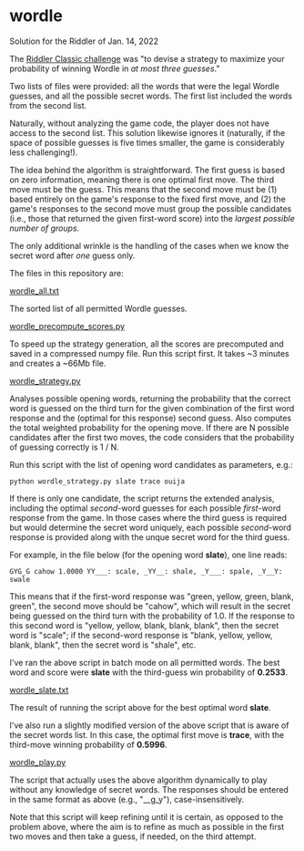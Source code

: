 # wordle
Solution for the Riddler of Jan. 14, 2022

The [Riddler Classic challenge](https://fivethirtyeight.com/features/when-the-riddler-met-wordle/)
was "to devise a strategy to maximize your probability of winning Wordle in *at most three guesses*."

Two lists of files were provided: all the words that were the legal Wordle guesses, and all the
possible secret words. The first list included the words from the second list.

Naturally, without analyzing the game code, the player does not have access to the second list. This
solution likewise ignores it (naturally, if the space of possible guesses is five times smaller, the
game is considerably less challenging!).

The idea behind the algorithm is straightforward. The first guess is based on zero information, meaning
there is one optimal first move. The third move must be the guess. This means that the second move must be
(1) based entirely on the game's response to the fixed first move, and (2) the game's responses to the
second move must group the possible candidates (i.e., those that returned the given first-word score) into
the *largest possible number of groups*.

The only additional wrinkle is the handling of the cases when we know the secret word after *one* guess only.

The files in this repository are:

[wordle_all.txt](wordle_all.txt)

The sorted list of all permitted Wordle guesses.

[wordle_precompute_scores.py](wordle_precompute_scores.py)

To speed up the strategy generation, all the scores are precomputed and saved in a compressed numpy file.
Run this script first. It takes ~3 minutes and creates a ~66Mb file.

[wordle_strategy.py](wordle_strategy.py)

Analyses possible opening words, returning the probability that the correct word is guessed on the third turn
for the given combination of the first word response and the (optimal for this response) second guess. Also
computes the total weighted probability for the opening move. If there are N possible candidates after the
first two moves, the code considers that the probability of guessing correctly is 1 / N.

Run this script with the list of opening word candidates as parameters, e.g.:
```
python wordle_strategy.py slate trace ouija
```
If there is only one candidate, the script returns the extended analysis, including the optimal *second*-word
guesses for each possible *first*-word response from the game. In those cases where the third guess is required
but would determine the secret word uniquely, each possible *second*-word response is provided along with the
unque secret word for the third guess.

For example, in the file below (for the opening word **slate**), one line reads:
```
GYG_G cahow 1.0000 YY___: scale, _YY__: shale, _Y___: spale, _Y__Y: swale
```
This means that if the first-word response was "green, yellow, green, blank, green", the second move should be
"cahow", which will result in the secret being guessed on the third turn with the probability of 1.0.  If the
response to this second word is "yellow, yellow, blank, blank, blank", then the secret word is "scale"; if the
second-word response is "blank, yellow, yellow, blank, blank", then the secret word is "shale", etc.

I've ran the above script in batch mode on all permitted words. The best word and score were **slate** with the
third-guess win probability of **0.2533**.

[wordle_slate.txt](wordle_slate.txt)

The result of running the script above for the best optimal word <b>slate</b>.

I've also run a slightly modified version of the above script that is aware of the secret words list. In this case,
the optimal first move is **trace**, with the third-move winning probability of **0.5996**.

[wordle_play.py](wordle_play.py)

The script that actually uses the above algorithm dynamically to play without any knowledge of secret words. The
responses should be entered in the same format as above (e.g., "__g_y"), case-insensitively.

Note that this script will keep refining until it is certain, as opposed to the problem above, where the aim is
to refine as much as possible in the first two moves and then take a guess, if needed, on the third attempt.
